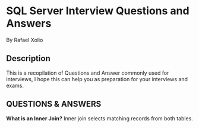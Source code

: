 # SQL Server Interview Questions and Answers
By Rafael Xolio


## Description
This is a recopilation of Questions and Answer commonly used for interviews, I hope this can help you as preparation for your interviews and exams.


## QUESTIONS & ANSWERS
**What is an Inner Join?**
Inner join selects matching records from both tables.
